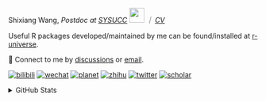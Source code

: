 
<p>Shixiang Wang, <em>Postdoc at <a href="https://sysucc.org.cn/">SYSUCC</a> <img src="https://media.giphy.com/media/WUlplcMpOCEmTGBtBW/giphy.gif" width="30">  ｜ <a href="https://shixiangwang.github.io/cv-shixiang/">CV</a>
</em></p>

Useful R packages developed/maintained by me can be found/installed at [r-universe](https://shixiangwang.r-universe.dev/).

💬 Connect to me by
[discussions](https://github.com/ShixiangWang/self-study/discussions) or [email](mailto:shixiang1994wang@gmail.com). 

[![bilibili](https://img.shields.io/badge/王诗翔-B站-yellow)](https://space.bilibili.com/11553374) [![wechat](https://img.shields.io/badge/王诗翔-微信公众号-important)](https://shixiangwang.github.io/home/logo/qrcode.jpg) [![planet](https://img.shields.io/badge/王诗翔-知识星球-blueviolet)](https://t.zsxq.com/rBqbIei)  [![zhihu](https://img.shields.io/badge/王诗翔-知乎-blue)](https://www.zhihu.com/people/shixiangwang) [![twitter](https://img.shields.io/badge/WangShxiang-twitter-ff69b4)](https://twitter.com/WangShxiang) [![scholar](https://img.shields.io/badge/ShixiangWang-Scholar-00ffff)](https://scholar.google.com/citations?user=FvNp0NkAAAAJ) 

<details>
 
<summary>GitHub Stats</summary>


<!--START_SECTION:waka-->
**🐱 My GitHub Data** 

> 📦 5.0 MB Used in GitHub's Storage 
 > 
> 🏆 712 Contributions in the Year 2024
 > 
> 🚫 Not Opted to Hire
 > 
> 📜 92 Public Repositories 
 > 
> 🔑 30 Private Repositories 
 > 
**I'm an Early 🐤** 

```text
🌞 Morning                2158 commits        ████░░░░░░░░░░░░░░░░░░░░░   16.59 % 
🌆 Daytime                5556 commits        ███████████░░░░░░░░░░░░░░   42.71 % 
🌃 Evening                4425 commits        █████████░░░░░░░░░░░░░░░░   34.01 % 
🌙 Night                  871 commits         ██░░░░░░░░░░░░░░░░░░░░░░░   06.69 % 
```
📅 **I'm Most Productive on Tuesday** 

```text
Monday                   2084 commits        ████░░░░░░░░░░░░░░░░░░░░░   16.02 % 
Tuesday                  2427 commits        █████░░░░░░░░░░░░░░░░░░░░   18.65 % 
Wednesday                2195 commits        ████░░░░░░░░░░░░░░░░░░░░░   16.87 % 
Thursday                 2041 commits        ████░░░░░░░░░░░░░░░░░░░░░   15.69 % 
Friday                   1969 commits        ████░░░░░░░░░░░░░░░░░░░░░   15.13 % 
Saturday                 994 commits         ██░░░░░░░░░░░░░░░░░░░░░░░   07.64 % 
Sunday                   1300 commits        ██░░░░░░░░░░░░░░░░░░░░░░░   09.99 % 
```


**I Mostly Code in R** 

```text
R                        85 repos            ██████████████░░░░░░░░░░░   54.49 % 
Shell                    10 repos            ██░░░░░░░░░░░░░░░░░░░░░░░   06.41 % 
JavaScript               7 repos             █░░░░░░░░░░░░░░░░░░░░░░░░   04.49 % 
Jupyter Notebook         5 repos             █░░░░░░░░░░░░░░░░░░░░░░░░   03.21 % 
Rust                     3 repos             ░░░░░░░░░░░░░░░░░░░░░░░░░   01.92 % 
```




 Last Updated on 16/07/2024 18:45:38 UTC
<!--END_SECTION:waka-->

> These Readme stats are generated using github action [awesome-readme-stats](https://github.com/anmol098/waka-readme-stats)

-----

**NOTE: Top languages does not indicate my skill level or anything like that. It is just a metric of which languages have been hosted by me on GitHub based on the usage across repositories.**

</details>
